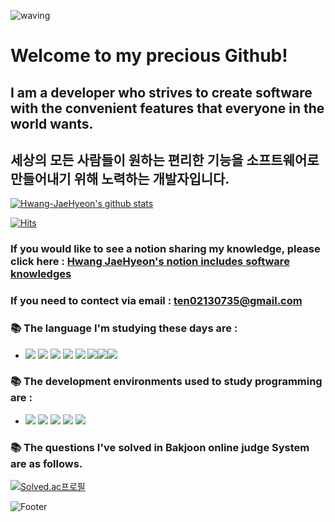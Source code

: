 ![waving](https://capsule-render.vercel.app/api?type=waving&height=200&text=&nbsp;&nbsp;&nbsp;&nbsp;&nbsp;&nbsp;&nbsp;Hwang&nbsp;JaeHyeon&fontAlign=30&fontAlignY=35&color=gradient)



# Welcome to my precious Github!

## I am a developer who strives to create software with the convenient features that everyone in the world wants.

## 세상의 모든 사람들이 원하는 편리한 기능을 소프트웨어로 만들어내기 위해 노력하는 개발자입니다.

 [![Hwang-JaeHyeon's github stats](https://github-readme-stats.vercel.app/api?username=ten0213)](https://github.com/anuraghazra/github-readme-stats)
 
 
[![Hits](https://hits.seeyoufarm.com/api/count/incr/badge.svg?url=https%3A%2F%2Fgithub.com%2Fs-owl-study%2FHwang-JaeHyeon.git&count_bg=%2379C83D&title_bg=%23555555&icon=&icon_color=%23E7E7E7&title=hits&edge_flat=false)](https://hits.seeyoufarm.com)

### If you would like to see a notion sharing my knowledge, please click here : [Hwang JaeHyeon's notion includes software knowledges](https://forsoftwareengineer.notion.site/Software-Engineering-Documentation-5c7ba55b98ad4c249e30918ffff238b8)

### If you need to contect via email : [ten02130735@gmail.com](ten02130735@gmail.com)

### 📚 The language I'm studying these days are :    
- <img src="https://img.shields.io/badge/Java-007396?style=flat-square&logo=java&logoColor=white"/> <img src="https://img.shields.io/badge/HTML5-E34F26?style=flat-square&logo=HTML5&logoColor=white"/> <img src="https://img.shields.io/badge/CSS3-1572B6?logo=CSS3&logoColor=white"/> <img src="https://img.shields.io/badge/JavaScript-F7DF1E?logo=JavaScript&logoColor=white"/> <img src="https://img.shields.io/badge/Python-3766AB?style=flat-square&logo=Python&logoColor=white"/> <img src="https://img.shields.io/badge/c++-00599C?logo=c%2B%2B&logoColor=white"/><img src="https://img.shields.io/badge/Typescript-78c631?style=flat&logo=typescript&logoColor=white"/><img src="https://img.shields.io/badge/React-E34F26?style=flat-square&logo=react&logoColor=white"/>


### 📚 The development environments used to study programming are : 
-  <img src="https://img.shields.io/badge/Notion-000000?logo=Notion&logoColor=white"/> <img src="https://img.shields.io/badge/IntellijIDEA-000000?logo=IntellijIDEA&logoColor=white"/> <img src="https://img.shields.io/badge/EclipseIDE-2C2255?logo=EclipseIDE&logoColor=white"/> <img src="https://img.shields.io/badge/VisualStudioCode-007ACC?logo=VisualStudioCode&logoColor=white"/> <img src="https://img.shields.io/badge/Sublime Text-FF9800?logo=Sublime Text&logoColor=white"/> 

### 📚 The questions I've solved in Bakjoon online judge System are as follows.

[![Solved.ac프로필](http://mazassumnida.wtf/api/v2/generate_badge?boj=ten0213)](https://solved.ac/ten0213)

![Footer](https://capsule-render.vercel.app/api?type=waving&color=gradient&height=200&section=footer)
